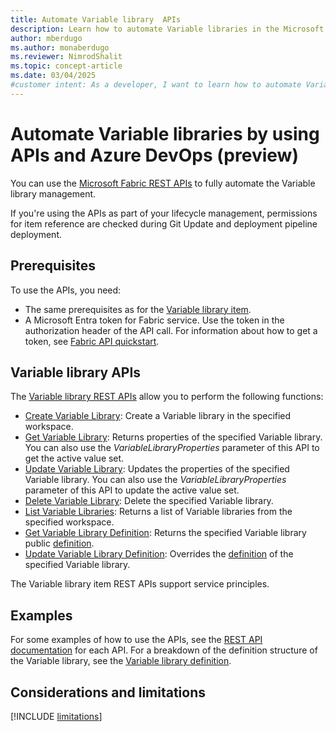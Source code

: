 ```yaml
---
title: Automate Variable library  APIs
description: Learn how to automate Variable libraries in the Microsoft Fabric Application lifecycle management (ALM) tool, by using APIs.
author: mberdugo
ms.author: monaberdugo
ms.reviewer: NimrodShalit
ms.topic: concept-article
ms.date: 03/04/2025
#customer intent: As a developer, I want to learn how to automate Variable libraries in the Microsoft Fabric Application lifecycle management (ALM) tool, by using APIs, so that I can manage my content lifecycle.
---
```


# Automate Variable libraries by using APIs and Azure DevOps (preview)

You can use the [Microsoft Fabric REST APIs](/rest/api/fabric/articles/using-fabric-apis) to fully automate the Variable library management.

If you're using the APIs as part of your lifecycle management, permissions for item reference are checked during Git Update and deployment pipeline deployment.

## Prerequisites

To use the APIs, you need:

- The same prerequisites as for the [Variable library item](./get-started-variable-libraries.md#prerequisites).
- A Microsoft Entra token for Fabric service. Use the token in the authorization header of the API call. For information about how to get a token, see [Fabric API quickstart](/rest/api/fabric/articles/get-started/fabric-api-quickstart).

## Variable library APIs

The [Variable library REST APIs](/rest/api/fabric/variablelibrary/items) allow you to perform the following functions:

- [Create Variable Library](/rest/api/fabric/variablelibrary/items/create-variable-library): Create a Variable library in the specified workspace.
- [Get Variable Library](/rest/api/fabric/variablelibrary/items/get-variable-library): Returns properties of the specified Variable library. You can also use the *VariableLibraryProperties* parameter of this API to get the active value set.
- [Update Variable Library](/rest/api/fabric/variablelibrary/items/update-variable-library): Updates the properties of the specified Variable library. You can also use the *VariableLibraryProperties* parameter of this API to update the active value set.
- [Delete Variable Library](/rest/api/fabric/variablelibrary/items/delete-variable-library): Delete the specified Variable library.
- [List Variable Libraries](/rest/api/fabric/variablelibrary/items/list-variable-libraries): Returns a list of Variable libraries from the specified workspace.
- [Get Variable Library Definition](/rest/api/fabric/variablelibrary/items/get-variable-library-definition): Returns the specified Variable library public [definition](./variable-library-cicd.md#variable-libraries-and-git-integration).
- [Update Variable Library Definition](/rest/api/fabric/variablelibrary/items/update-variable-library-definition): Overrides the [definition](./variable-library-cicd.md#variable-libraries-and-git-integration) of the specified Variable library.

The Variable library item REST APIs support service principles.

## Examples

For some examples of how to use the APIs, see the [REST API documentation](/rest/api/fabric/variablelibrary/items) for each API.
For a breakdown of the definition structure of the Variable library, see the [Variable library definition](/rest/api/fabric/articles/item-management/definitions/variable-library-definition).

## Considerations and limitations

 [!INCLUDE [limitations](./includes/variable-library-limitations.md)]
